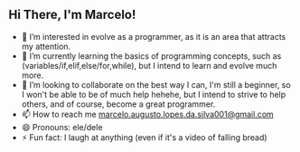 ## Hi There, I'm Marcelo!

- 👀 I’m interested in evolve as a programmer, as it is an area that attracts my attention.
- 🌱 I’m currently learning the basics of programming concepts, such as (variables/if,elif,else/for,while), but I intend to learn and evolve much more.
- 💞️ I’m looking to collaborate on the best way I can, I'm still a beginner, so I won't be able to be of much help hehehe, but I intend to strive to help others, and of course, become a great programmer.
- 📫 How to reach me marcelo.augusto.lopes.da.silva001@gmail.com
- 😄 Pronouns: ele/dele
- ⚡ Fun fact: I laugh at anything (even if it's a video of falling bread)
